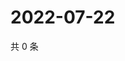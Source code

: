 # 2022-07-22

共 0 条

<!-- BEGIN WEIBO -->
<!-- 最后更新时间 Fri Jul 22 2022 05:16:06 GMT+0800 (China Standard Time) -->

<!-- END WEIBO -->
